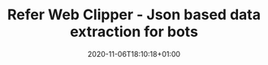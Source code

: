 ---
title: "Refer Web Clipper - Json based data extraction for bots"
description: ""
lead: ""
date: 2020-11-06T18:10:18+01:00
lastmod: 2020-11-06T18:10:18+01:00
draft: false
images: ["referclipper.png"]
link: "https://github.com/butterops/refer"
menu:
  showcase:
    parent: "browse"
    name: "Refer Web Clipper"
weight: 010
toc: false
type: "showcase"
---